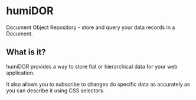 # humiDOR

Document Object Repository - store and query your data records in a Document.

## What is it?

humiDOR provides a way to store flat or hierarchical data for your web
application.

It also allows you to subscribe to changes do specific data as accurately as
you can describe it using CSS selectors.
